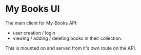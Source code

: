 # My Books UI

The main client for My-Books API:
+ user creation / login
+ viewing / adding / deleting books in their collection.

This is mounted on and served from it's own route on the API.
